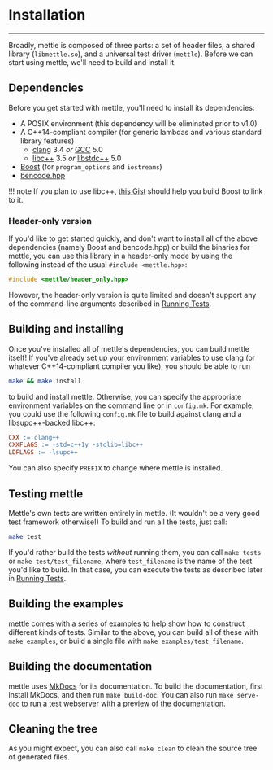 # Installation
---

Broadly, mettle is composed of three parts: a set of header files, a shared
library (`libmettle.so`), and a universal test driver (`mettle`). Before we can
start using mettle, we'll need to build and install it.

## Dependencies

Before you get started with mettle, you'll need to install its dependencies:

* A POSIX environment (this dependency will be eliminated prior to v1.0)
* A C++14-compliant compiler (for generic lambdas and various standard library
  features)
     * [clang](http://clang.llvm.org/) 3.4 *or* [GCC](https://gcc.gnu.org/) 5.0
     * [libc++](http://libcxx.llvm.org/) 3.5 *or*
       [libstdc++](https://gcc.gnu.org/libstdc++/) 5.0
* [Boost](http://www.boost.org/) (for `program_options` and `iostreams`)
* [bencode.hpp](https://github.com/jimporter/bencode.hpp)

!!! note
    If you plan to use libc++,
    [this Gist](https://gist.github.com/jimporter/10442880) should help you
    build Boost to link to it.

### Header-only version

If you'd like to get started quickly, and don't want to install all of the above
dependencies (namely Boost and bencode.hpp) or build the binaries for mettle,
you can use this library in a header-only mode by using the following instead of
the usual `#include <mettle.hpp>`:

```c++
#include <mettle/header_only.hpp>
```

However, the header-only version is quite limited and doesn't support any of the
command-line arguments described in [Running Tests](running-tests.md).

## Building and installing

Once you've installed all of mettle's dependencies, you can build mettle itself!
If you've already set up your environment variables to use clang (or whatever
C++14-compliant compiler you like), you should be able to run

```sh
make && make install
```

to build and install mettle. Otherwise, you can specify the appropriate
environment variables on the command line or in `config.mk`. For example, you
could use the following `config.mk` file to build against clang and a
libsupc++-backed libc++:

```Makefile
CXX := clang++
CXXFLAGS := -std=c++1y -stdlib=libc++
LDFLAGS := -lsupc++
```

You can also specify `PREFIX` to change where mettle is installed.

## Testing mettle

Mettle's own tests are written entirely in mettle. (It wouldn't be a very good
test framework otherwise!) To build and run all the tests, just call:

```sh
make test
```

If you'd rather build the tests *without* running them, you can call
`make tests` or `make test/test_filename`, where `test_filename` is the name of
the test you'd like to build. In that case, you can execute the tests as
described later in [Running Tests](running-tests.md).

## Building the examples

mettle comes with a series of examples to help show how to construct different
kinds of tests. Similar to the above, you can build all of these with
`make examples`, or build a single file with `make examples/test_filename`.

## Building the documentation

mettle uses [MkDocs](http://www.mkdocs.org/) for its documentation. To build the
documentation, first install MkDocs, and then run `make build-doc`. You can also
run `make serve-doc` to run a test webserver with a preview of the
documentation.

## Cleaning the tree

As you might expect, you can also call `make clean` to clean the source tree of
generated files.
